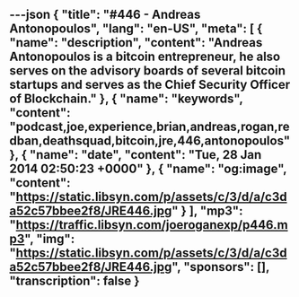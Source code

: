 ---json
{
  "title": "#446 - Andreas Antonopoulos",
  "lang": "en-US",
  "meta": [
    {
      "name": "description",
      "content": "Andreas Antonopoulos is a bitcoin entrepreneur, he also serves on the advisory boards of several bitcoin startups and serves as the Chief Security Officer of Blockchain."
    },
    {
      "name": "keywords",
      "content": "podcast,joe,experience,brian,andreas,rogan,redban,deathsquad,bitcoin,jre,446,antonopoulos"
    },
    {
      "name": "date",
      "content": "Tue, 28 Jan 2014 02:50:23 +0000"
    },
    {
      "name": "og:image",
      "content": "https://static.libsyn.com/p/assets/c/3/d/a/c3da52c57bbee2f8/JRE446.jpg"
    }
  ],
  "mp3": "https://traffic.libsyn.com/joeroganexp/p446.mp3",
  "img": "https://static.libsyn.com/p/assets/c/3/d/a/c3da52c57bbee2f8/JRE446.jpg",
  "sponsors": [],
  "transcription": false
}
---
<episode-header />

<timemark seconds="0" />

<transcribe-call-to-action />

<episode-footer />
